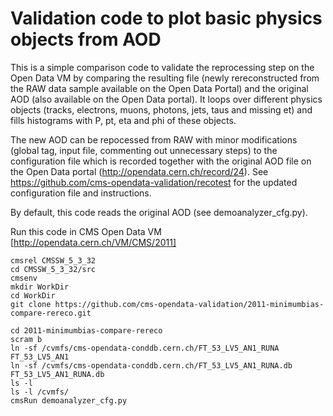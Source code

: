 # Validation code to plot basic physics objects from AOD 

This is a simple comparison code to validate the reprocessing step on the Open Data VM by comparing the resulting file (newly rereconstructed from the RAW data sample available on the Open Data Portal) and  the original AOD (also available on the Open Data portal). It loops over different physics objects (tracks, electrons, muons, photons, jets, taus and missing et) and fills histograms with P, pt, eta and phi of these objects.

The new AOD can be repocessed from RAW with minor modifications (global tag, input file, commenting out unnecessary steps) to the configuration file which is recorded together with the original AOD file on the Open Data portal (http://opendata.cern.ch/record/24). See https://github.com/cms-opendata-validation/recotest for the updated configuration file and instructions.

By default, this code reads the original AOD (see demoanalyzer_cfg.py).

Run this code in CMS Open Data VM [http://opendata.cern.ch/VM/CMS/2011]
```
cmsrel CMSSW_5_3_32
cd CMSSW_5_3_32/src
cmsenv
mkdir WorkDir
cd WorkDir
git clone https://github.com/cms-opendata-validation/2011-minimumbias-compare-rereco.git

cd 2011-minimumbias-compare-rereco
scram b
ln -sf /cvmfs/cms-opendata-conddb.cern.ch/FT_53_LV5_AN1_RUNA FT_53_LV5_AN1
ln -sf /cvmfs/cms-opendata-conddb.cern.ch/FT_53_LV5_AN1_RUNA.db FT_53_LV5_AN1_RUNA.db
ls -l
ls -l /cvmfs/
cmsRun demoanalyzer_cfg.py
```



